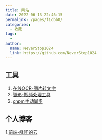 ```yaml
---
title: 网站
date: 2022-06-13 22:46:15
permalink: /pages/f1dbb0/
categories:
  - 收藏
tags:
  - 
author: 
  name: NeverStop1024
  link: https://github.com/NeverStop1024
---
```

## 工具
1. [在线OCR-图片转文字](https://web.baimiaoapp.com/)
2. [智影-视频处理工具](https://zenvideo.qq.com/)
3. [cnpm手动同步](https://npmmirror.com/sync/mine-demo-jian#logid=630d91b2ea96dd786ab7cc53)

## 个人博客
1.[前端-峰间的云](https://www.orzzone.com/)
